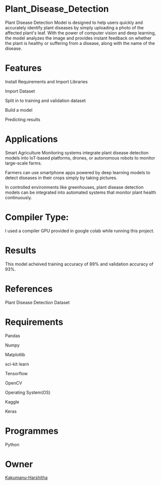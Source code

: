 # Plant_Disease_Detection
Plant Disease Detection Model is designed to help users quickly and accurately identify plant diseases by simply uploading a photo of the affected plant's leaf. With the power of computer vision and deep learning, the model analyzes the image and provides instant feedback on whether the plant is healthy or suffering from a disease, along with the name of the disease.

# Features
Install Requirements and Import Libraries

Import Dataset

Split in to training and validation dataset

Build a model

Predicting results

# Applications
Smart Agriculture Monitoring systems integrate plant disease detection models into IoT-based platforms, drones, or autonomous robots to monitor large-scale farms.

Farmers can use smartphone apps powered by deep learning models to detect diseases in their crops simply by taking pictures.

In controlled environments like greenhouses, plant disease detection models can be integrated into automated systems that monitor plant health continuously.
# Compiler Type:
I used a compiler GPU provided in google colab while running this project.
# Results
This model acheived training accuracy of 89% and validation accuracy of 93%.
# References
Plant Disease Detection Dataset

# Requirements
Pandas

Numpy

Matplotlib

sci-kit learn

Tensorflow

OpenCV

Operating System(OS)

Kaggle

Keras

# Programmes
Python

# Owner
[Kakumanu-Harshitha](https://github.com/Kakumanu-Harshitha)

